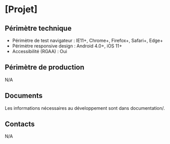 
# [Projet]


## Périmètre technique

- Périmètre de test navigateur : IE11+, Chrome+, Firefox+, Safari+, Edge+
- Périmètre responsive design  : Android 4.0+, iOS 11+
- Accessibilité (RGAA)         : Oui


## Périmètre de production

N/A


## Documents

Les informations nécessaires au développement sont dans documentation/.


## Contacts

N/A
